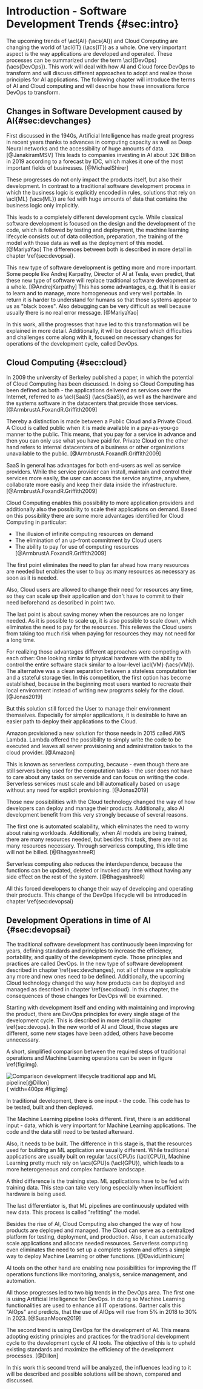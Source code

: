# Introduction - Software Development Trends {#sec:intro}

The upcoming trends of \acl{AI} (\acs{AI}) and Cloud Computing are changing the world of \acl{IT} (\acs{IT}) as a whole. One very important aspect is the way applications are developed and operated. These processes can be summarized under the term \acl{DevOps} (\acs{DevOps}). This work will deal with how AI and Cloud force DevOps to transform and will discuss different approaches to adopt and realize those principles for AI applications. The following chapter will introduce the terms of AI and Cloud computing and will describe how these innovations force DevOps to transform.

## Changes in Software Development caused by AI{#sec:devchanges}

First discussed in the 1940s, Artificial Intelligence has made great progress in recent years thanks to advances in computing capacity as well as Deep Neural networks and the accessibility of huge amounts of data. [@JanakiramMSV] This leads to companies investing in AI about 32€ Billion in 2019 according to a forecast by IDC, which makes it one of the most important fields of businesses. [@MichaelShirer] 

These progresses do not only impact the products itself, but also their development. In contrast to a traditional software development process in which the business logic is explicitly encoded in rules, solutions that rely on \acl{ML} (\acs{ML}) are fed with huge amounts of data that contains the business logic only implicitly.

This leads to a completely different development cycle. While classical software development is focused on the design and the development of the code, which is followed by testing and deployment, the machine learning lifecycle consists out of data collection, preparation, the training of the model with those data as well as the deployment of this model. [@MariyaYao] The differences between both is described in more detail in chapter \ref{sec:devopsai}.

This new type of software development is getting more and more important. Some people like Andrej Karpathy, Director of AI at Tesla, even predict, that these new type of software will replace traditional software development as a whole. [@AndrejKarpathy] This has some advantages, e.g. that it is easier to learn and to manage, more homogeneous and very well portable. In return it is harder to understand for humans so that those systems appear to us as "black boxes". Also debugging can be very difficult as well because usually there is no real error message. [@MariyaYao]

In this work, all the progresses that have led to this transformation will be explained in more detail. Additionally, it will be described which difficulties and challenges come along with it, focused on necessary changes for operations of the development cycle, called DevOps. 

[//]: # "https://www.forbes.com/sites/janakirammsv/2018/05/27/here-are-three-factors-that-accelerate-the-rise-of-artificial-intelligence/#4349a30badd9"
[//]: # "https://www.idc.com/getdoc.jsp?containerId=prUS449114199"

[//]: # "https://www.forbes.com/sites/mariyayao/2018/04/18/6-ways-ai-transforms-how-we-develop-software/#a67a11026cf8"

[//]: # "karpathy"

## Cloud Computing  {#sec:cloud}

In 2009 the university of Berkeley published a paper, in which the potential of Cloud Computing has been discussed. In doing so Cloud Computing has been defined as both - the applications delivered as services over the Internet, referred to as \acl{SaaS} (\acs{SaaS}), as well as the hardware and the systems software in the datacenters that provide those services. [@ArmbrustA.FoxandR.Griffith2009]

Thereby a distinction is made between a Public Cloud and a Private Cloud. A Cloud is called public when it is made available in a pay-as-you-go manner to the public. This means, that you pay for a service in advance and then you can only use what you have paid for. Private Cloud on the other hand refers to internal datacenters of a business or other organizations unavailable to the public. [@ArmbrustA.FoxandR.Griffith2009]

SaaS in general has advantages for both end-users as well as service providers. While the service provider can install, maintain and control their services more easily, the user can access the service anytime, anywhere, collaborate more easily and keep their data inside the infrastructure. [@ArmbrustA.FoxandR.Griffith2009]

Cloud Computing enables this possibility to more application providers and additionally also the possibility to scale their applications on demand. Based on this possibility there are some more advantages identified for Cloud Computing in particular:

- The illusion of infinite computing resources on demand 
- The elimination of an up-front commitment by Cloud users 
- The ability to pay for use of computing resources [@ArmbrustA.FoxandR.Griffith2009]

The first point eliminates the need to plan far ahead how many resources are needed but enables the user to buy as many resources as necessary as soon as it is needed. 

Also, Cloud users are allowed to change their need for resources any time, so they can scale up their application and don't have to commit to their need beforehand as described in point two. 

The last point is about saving money when the resources are no longer needed. As it is possible to scale up, it is also possible to scale down, which eliminates the need to pay for the resources. This relieves the Cloud users from taking too much risk when paying for resources they may not need for a long time. 

For realizing those advantages different approaches were competing with each other: One looking similar to physical hardware with the ability to control the entire software stack similar to a low-level \acl{VM} (\acs{VM}). The alternative was a clean separation between a stateless computation tier and a stateful storage tier. In this competition, the first option has become established, because in the beginning most users wanted to recreate their local environment instead of writing new programs solely for the cloud. [@Jonas2019]

But this solution still forced the User to manage their environment themselves. Especially for simpler applications, it is desirable to have an easier path to deploy their applications to the Cloud.

Amazon provisioned a new solution for those needs in 2015 called AWS Lambda. Lambda offered the possibility to simply write the code to be executed and leaves all server provisioning and administration tasks to the cloud provider. [@Amazon]

This is known as serverless computing, because - even though there are still servers being used for the computation tasks - the user does not have to care about any tasks on serverside and can focus on writing the code. Serverless services must scale and bill automatically based on usage without any need for explicit provisioning. [@Jonas2019]

Those new possibilities with the Cloud technology changed the way of how developers can deploy and manage their products. Additionally, also AI development benefit from this very strongly because of several reasons. 

The first one is automated scalability, which eliminates the need to worry about raising workloads. Additionally, when AI models are being trained, there are many resources needed, but besides this task, there are not as many resources necessary. Through serverless computing, this idle time will not be billed. [@BhagyashreeR]

Serverless computing also reduces the interdependence, because the functions can be updated, deleted or invoked any time without having any side effect on the rest of the system. [@BhagyashreeR]

All this forced developers to change their way of developing and operating their products. This change of the DevOps lifecycle will be introduced in chapter \ref{sec:devopsai}

[//]: # "https://www2.eecs.berkeley.edu/Pubs/TechRpts/2009/EECS-2009-28.pdf"

[//]: # "https://www2.eecs.berkeley.edu/Pubs/TechRpts/2019/EECS-2019-3.pdf"

[//]: # "https://aws.amazon.com/lambda/"

[//]: # "https://hub.packtpub.com/how-serverless-computing-is-making-ai-development-easier/"


## Development Operations in time of AI {#sec:devopsai}

The traditional software development has continuously been improving for years, defining standards and principles to increase the efficiency, portability, and quality of the development cycle. Those principles and practices are called DevOps. In the new type of software development described in chapter \ref{sec:devchanges}, not all of those are applicable any more and new ones need to be defined. Additionally, the upcoming Cloud technology changed the way how products can be deployed and managed as described in chapter \ref{sec:cloud}. In this chapter, the consequences of those changes for DevOps will be examined.

Starting with development itself and ending with maintaining and improving the product, there are DevOps principles for every single stage of the development cycle. This is described in more detail in chapter \ref{sec:devops}. In the new world of AI and Cloud, those stages are different, some new stages have been added, others have become unnecessary.

A short, simplified comparison between the required steps of traditional operations and Machine Learning operations can be seen in figure \ref{fig:img}.

![Comparison development lifecycle traditional app and ML pipeline[@Dillon]](images/chapter1/traditional_ml_comp.png){ width=400px #fig:img}

In traditional development, there is one input - the code. This code has to be tested, built and then deployed.

The Machine Learning pipeline looks different. First, there is an additional input - data, which is very important for Machine Learning applications.  The code and the data still need to be tested afterward. 

Also, it needs to be built. The difference in this stage is, that the resources used for building an ML application are usually different. While traditional applications are usually built on regular \acs{CPU}s (\acl{CPU}), Machine Learning pretty much rely on \acs{GPU}s (\acl{GPU}), which leads to a more heterogeneous and complex hardware landscape.

A third difference is the training step. ML applications have to be fed with training data. This step can take very long especially when insufficient hardware is being used.

The last differentiator is, that ML pipelines are continuously updated with new data. This process is called "refitting" the model.

Besides the rise of AI, Cloud Computing also changed the way of how products are deployed and managed. The Cloud can serve as a centralized platform for testing, deployment, and production. Also, it can automatically scale applications and allocate needed resources. Serverless computing even eliminates the need to set up a complete system and offers a simple way to deploy Machine Learning or other functions. [@DavidLinthicum]

AI tools on the other hand are enabling new possibilities for improving the IT operations functions like monitoring, analysis, service management, and automation.

All those progresses led to two big trends in the DevOps area. The first one is using Artificial Intelligence for DevOps. In doing so Machine Learning functionalities are used to enhance all IT operations. Gartner calls this "AIOps" and predicts, that the use of AIOps will rise from 5% in 2018 to 30% in 2023. [@SusanMoore2019]

The second trend is using DevOps for the development of AI. This means adopting existing principles and practices for the traditional development cycle to the development cycle of AI tools. The objective of this is to upheld existing standards and maximize the efficiency of the development processes. [@Dillon]

In this work this second trend will be analyzed, the influences leading to it will be described and possible solutions will be shown, compared and discussed.

[//]: # "Gartner"
[//]: # "https://techbeacon.com/app-dev-testing/devops-dictates-new-approach-cloud-development"
[//]: # "https://blog.paperspace.com/ci-cd-for-machine-learning-ai/"






